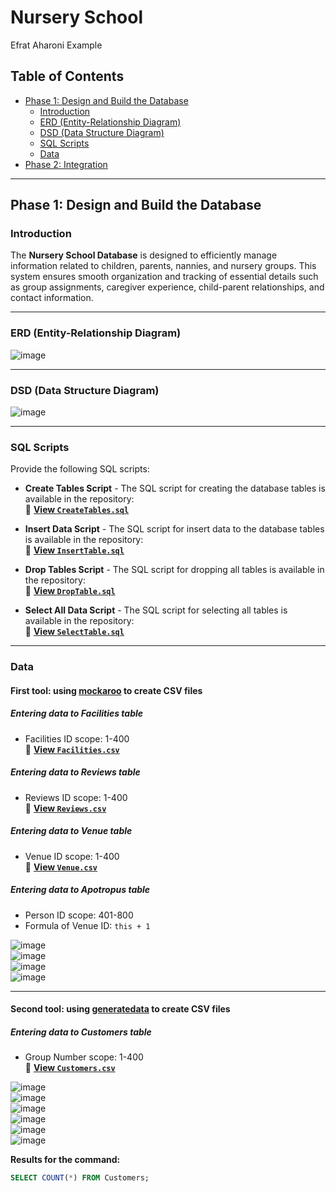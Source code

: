 # Nursery School 

Efrat Aharoni Example

## Table of Contents  
- [Phase 1: Design and Build the Database](#phase-1-design-and-build-the-database)  
  - [Introduction](#introduction)  
  - [ERD (Entity-Relationship Diagram)](#erd-entity-relationship-diagram)  
  - [DSD (Data Structure Diagram)](#dsd-data-structure-diagram)  
  - [SQL Scripts](#sql-scripts)  
  - [Data](#data)  
- [Phase 2: Integration](#phase-2-integration)  

---

## Phase 1: Design and Build the Database  

### Introduction  

The **Nursery School Database** is designed to efficiently manage information related to children, parents, nannies, and nursery groups. This system ensures smooth organization and tracking of essential details such as group assignments, caregiver experience, child-parent relationships, and contact information.  

---

### ERD (Entity-Relationship Diagram)  
![image](https://github.com/user-attachments/assets/d5b40409-fc1b-4980-ae7e-56ee42eb001b)

---

### DSD (Data Structure Diagram)  
![image](https://github.com/user-attachments/assets/9e3fdab6-c707-408e-982b-08ae5caff077)

---

### SQL Scripts  

Provide the following SQL scripts:  

- **Create Tables Script** - The SQL script for creating the database tables is available in the repository:  
📜 **[View `CreateTables.sql`](https://github.com/EfratAharoni/DBProject5785/blob/main/Phase1/scripts/CreateTables.sql)**  

- **Insert Data Script** - The SQL script for insert data to the database tables is available in the repository:  
📜 **[View `InsertTable.sql`](https://github.com/EfratAharoni/DBProject5785/blob/main/Phase1/scripts/InsertTable.sql)**  

- **Drop Tables Script** - The SQL script for dropping all tables is available in the repository:  
📜 **[View `DropTable.sql`](https://github.com/EfratAharoni/DBProject5785/blob/main/Phase1/scripts/DropTable.sql)**  

- **Select All Data Script** - The SQL script for selecting all tables is available in the repository:  
📜 **[View `SelectTable.sql`](https://github.com/EfratAharoni/DBProject5785/blob/main/Phase1/scripts/SelectTable.sql)**  

---

### Data  

#### First tool: using [mockaroo](https://www.mockaroo.com/) to create CSV files  

##### Entering data to **Facilities** table  
- Facilities ID scope: 1-400  
📜 **[View `Facilities.csv`](https://github.com/EfratAharoni/DBProject5785/blob/main/Phase1/mockData/Facilities.csv)**  

##### Entering data to **Reviews** table  
- Reviews ID scope: 1-400  
📜 **[View `Reviews.csv`](https://github.com/EfratAharoni/DBProject5785/blob/main/Phase1/mockData/Reviews.csv)**  

##### Entering data to **Venue** table  
- Venue ID scope: 1-400  
📜 **[View `Venue.csv`](https://github.com/EfratAharoni/DBProject5785/blob/main/Phase1/mockData/Venue.csv)**  

##### Entering data to **Apotropus** table  
- Person ID scope: 401-800  
- Formula of Venue ID: `this + 1`  

![image](https://github.com/user-attachments/assets/ddedf9d4-9b81-4453-94da-63d0415bd2f0)  
![image](https://github.com/user-attachments/assets/63a0dc41-5574-46e7-b05f-e5602c778b43)  
![image](https://github.com/user-attachments/assets/49816646-572b-4e52-b948-04e5679dbb53)  
![image](https://github.com/user-attachments/assets/4e30c7b8-a845-477e-93e7-2c5c322539e5)  

---

#### Second tool: using [generatedata](https://generatedata.com/generator) to create CSV files  

##### Entering data to **Customers** table  
- Group Number scope: 1-400  
📜 **[View `Customers.csv`](https://github.com/EfratAharoni/DBProject5785/blob/main/Phase1/generateData/Customers.csv)**  

![image](https://github.com/user-attachments/assets/d64480ef-8d04-4b35-b57c-64b9b15861de)  
![image](https://github.com/user-attachments/assets/e0ad3be9-12b5-424c-9c41-cd0ba2a878f4)  
![image](https://github.com/user-attachments/assets/d3120f0a-0e17-4fd6-821a-35387e244f9b)  
![image](https://github.com/user-attachments/assets/a51e94e5-d024-41fe-bace-4809eb89d794)  
![image](https://github.com/user-attachments/assets/8ff5ee91-fadf-4f0f-8989-30a3b029988a)  
![image](https://github.com/user-attachments/assets/f74ee7df-b1ce-464a-84f0-94cf67f63bb1)  

**Results for the command:**  
```sql
SELECT COUNT(*) FROM Customers;
